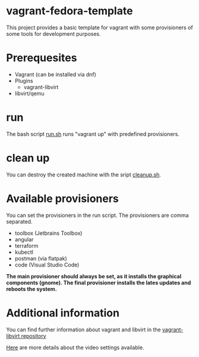 # vagrant-fedora-template

This project provides a basic template for vagrant with some provisioners of some tools for development purposes.

# Prerequesites

- Vagrant (can be installed via dnf)
- Plugins
  - vagrant-libvirt
- libvirt/qemu

# run

The bash script [run.sh](run.sh) runs "vagrant up" with predefined provisioners. 

# clean up 

You can destroy the created machine with the sript [cleanup.sh](cleanup.sh).

# Available provisioners

You can set the provisioners in the run script. The provisioners are comma separated.

- toolbox (Jetbrains Toolbox)
- angular
- terraform
- kubectl
- postman (via flatpak)
- code (Visual Studio Code)

**The main provisioner should always be set, as it installs the graphical components (gnome). The final provisioner installs the lates updates and reboots the system.**

# Additional information

You can find further information about vagrant and libvirt in the [vagrant-libvirt repository](https://github.com/vagrant-libvirt/vagrant-libvirt)

[Here](https://libvirt.org/formatdomain.html#elementsVideo) are more details about the video settings available.